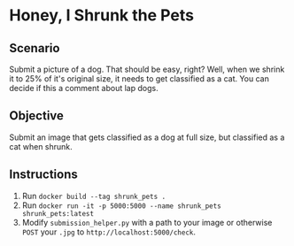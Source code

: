 # Honey, I Shrunk the Pets

## Scenario
Submit a picture of a dog. That should be easy, right? Well, when we shrink it to 25% of it's original size, it needs to get classified as a cat. You can decide if this a comment about lap dogs.

## Objective
Submit an image that gets classified as a dog at full size, but classified as a cat when shrunk.

## Instructions
1. Run `docker build --tag shrunk_pets .`
2. Run `docker run -it -p 5000:5000 --name shrunk_pets shrunk_pets:latest`
3. Modify `submission_helper.py` with a path to your image or otherwise `POST` your `.jpg` to `http://localhost:5000/check`.
